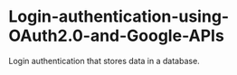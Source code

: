 # Login-authentication-using-OAuth2.0-and-Google-APIs
Login authentication that stores data in a database.
